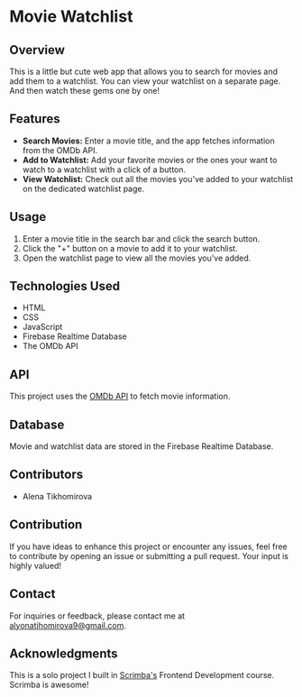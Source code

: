 # Movie Watchlist

## Overview

This is a little but cute web app that allows you to search for movies and add them to a watchlist. You can view your watchlist on a separate page. And then watch these gems one by one!

## Features

- **Search Movies:** Enter a movie title, and the app fetches information from the OMDb API.
- **Add to Watchlist:** Add your favorite movies or the ones your want to watch to a watchlist with a click of a button.
- **View Watchlist:** Check out all the movies you've added to your watchlist on the dedicated watchlist page.

## Usage

1. Enter a movie title in the search bar and click the search button.
2. Click the "+" button on a movie to add it to your watchlist.
3. Open the watchlist page to view all the movies you've added.

## Technologies Used

- HTML
- CSS
- JavaScript
- Firebase Realtime Database
- The OMDb API

## API

This project uses the [OMDb API](https://www.omdbapi.com/) to fetch movie information.

## Database

Movie and watchlist data are stored in the Firebase Realtime Database.

## Contributors

- Alena Tikhomirova

## Contribution

If you have ideas to enhance this project or encounter any issues, feel free to contribute by opening an issue or submitting a pull request. Your input is highly valued!

## Contact
For inquiries or feedback, please contact me at alyonatihomirova9@gmail.com.

## Acknowledgments

This is a solo project I built in [Scrimba's](https://scrimba.com/) Frontend Development course. Scrimba is awesome!
